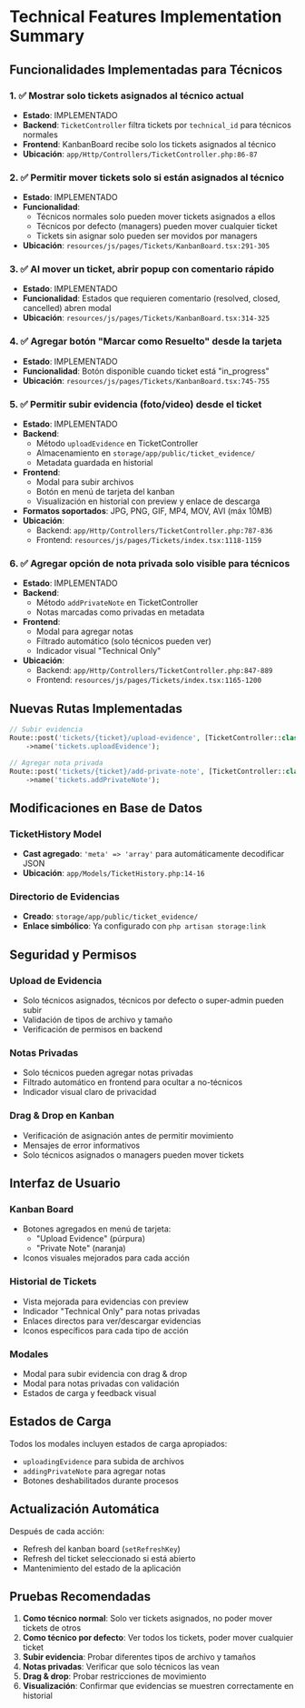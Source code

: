 # Technical Features Implementation Summary

## Funcionalidades Implementadas para Técnicos

### 1. ✅ Mostrar solo tickets asignados al técnico actual
- **Estado**: IMPLEMENTADO
- **Backend**: `TicketController` filtra tickets por `technical_id` para técnicos normales
- **Frontend**: KanbanBoard recibe solo los tickets asignados al técnico
- **Ubicación**: `app/Http/Controllers/TicketController.php:86-87`

### 2. ✅ Permitir mover tickets solo si están asignados al técnico
- **Estado**: IMPLEMENTADO 
- **Funcionalidad**: 
  - Técnicos normales solo pueden mover tickets asignados a ellos
  - Técnicos por defecto (managers) pueden mover cualquier ticket
  - Tickets sin asignar solo pueden ser movidos por managers
- **Ubicación**: `resources/js/pages/Tickets/KanbanBoard.tsx:291-305`

### 3. ✅ Al mover un ticket, abrir popup con comentario rápido
- **Estado**: IMPLEMENTADO
- **Funcionalidad**: Estados que requieren comentario (resolved, closed, cancelled) abren modal
- **Ubicación**: `resources/js/pages/Tickets/KanbanBoard.tsx:314-325`

### 4. ✅ Agregar botón "Marcar como Resuelto" desde la tarjeta
- **Estado**: IMPLEMENTADO
- **Funcionalidad**: Botón disponible cuando ticket está "in_progress"
- **Ubicación**: `resources/js/pages/Tickets/KanbanBoard.tsx:745-755`

### 5. ✅ Permitir subir evidencia (foto/video) desde el ticket
- **Estado**: IMPLEMENTADO
- **Backend**: 
  - Método `uploadEvidence` en TicketController
  - Almacenamiento en `storage/app/public/ticket_evidence/`
  - Metadata guardada en historial
- **Frontend**: 
  - Modal para subir archivos
  - Botón en menú de tarjeta del kanban
  - Visualización en historial con preview y enlace de descarga
- **Formatos soportados**: JPG, PNG, GIF, MP4, MOV, AVI (máx 10MB)
- **Ubicación**: 
  - Backend: `app/Http/Controllers/TicketController.php:787-836`
  - Frontend: `resources/js/pages/Tickets/index.tsx:1118-1159`

### 6. ✅ Agregar opción de nota privada solo visible para técnicos
- **Estado**: IMPLEMENTADO
- **Backend**: 
  - Método `addPrivateNote` en TicketController
  - Notas marcadas como privadas en metadata
- **Frontend**: 
  - Modal para agregar notas
  - Filtrado automático (solo técnicos pueden ver)
  - Indicador visual "Technical Only"
- **Ubicación**: 
  - Backend: `app/Http/Controllers/TicketController.php:847-889`
  - Frontend: `resources/js/pages/Tickets/index.tsx:1165-1200`

## Nuevas Rutas Implementadas

```php
// Subir evidencia
Route::post('tickets/{ticket}/upload-evidence', [TicketController::class, 'uploadEvidence'])
    ->name('tickets.uploadEvidence');

// Agregar nota privada
Route::post('tickets/{ticket}/add-private-note', [TicketController::class, 'addPrivateNote'])
    ->name('tickets.addPrivateNote');
```

## Modificaciones en Base de Datos

### TicketHistory Model
- **Cast agregado**: `'meta' => 'array'` para automáticamente decodificar JSON
- **Ubicación**: `app/Models/TicketHistory.php:14-16`

### Directorio de Evidencias
- **Creado**: `storage/app/public/ticket_evidence/`
- **Enlace simbólico**: Ya configurado con `php artisan storage:link`

## Seguridad y Permisos

### Upload de Evidencia
- Solo técnicos asignados, técnicos por defecto o super-admin pueden subir
- Validación de tipos de archivo y tamaño
- Verificación de permisos en backend

### Notas Privadas
- Solo técnicos pueden agregar notas privadas
- Filtrado automático en frontend para ocultar a no-técnicos
- Indicador visual claro de privacidad

### Drag & Drop en Kanban
- Verificación de asignación antes de permitir movimiento
- Mensajes de error informativos
- Solo técnicos asignados o managers pueden mover tickets

## Interfaz de Usuario

### Kanban Board
- Botones agregados en menú de tarjeta:
  - "Upload Evidence" (púrpura)
  - "Private Note" (naranja)
- Iconos visuales mejorados para cada acción

### Historial de Tickets
- Vista mejorada para evidencias con preview
- Indicador "Technical Only" para notas privadas
- Enlaces directos para ver/descargar evidencias
- Iconos específicos para cada tipo de acción

### Modales
- Modal para subir evidencia con drag & drop
- Modal para notas privadas con validación
- Estados de carga y feedback visual

## Estados de Carga

Todos los modales incluyen estados de carga apropiados:
- `uploadingEvidence` para subida de archivos
- `addingPrivateNote` para agregar notas
- Botones deshabilitados durante procesos

## Actualización Automática

Después de cada acción:
- Refresh del kanban board (`setRefreshKey`)
- Refresh del ticket seleccionado si está abierto
- Mantenimiento del estado de la aplicación

## Pruebas Recomendadas

1. **Como técnico normal**: Solo ver tickets asignados, no poder mover tickets de otros
2. **Como técnico por defecto**: Ver todos los tickets, poder mover cualquier ticket
3. **Subir evidencia**: Probar diferentes tipos de archivo y tamaños
4. **Notas privadas**: Verificar que solo técnicos las vean
5. **Drag & drop**: Probar restricciones de movimiento
6. **Visualización**: Confirmar que evidencias se muestren correctamente en historial
